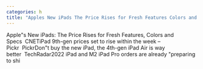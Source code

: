 ```yaml
---
categories: h
title: "Apples New iPads The Price Rises for Fresh Features Colors and Specs  CNET"
---
```

Apple"s New iPads: The Price Rises for Fresh Features, Colors and Specs&nbsp;&nbsp;CNETiPad 9th-gen prices set to rise within the week – Pickr&nbsp;&nbsp;PickrDon"t buy the new iPad, the 4th-gen iPad Air is way better&nbsp;&nbsp;TechRadar2022 iPad and M2 iPad Pro orders are already "preparing to shi